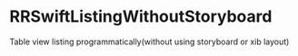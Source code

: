 # RRSwiftListingWithoutStoryboard
Table view listing programmatically(without using storyboard or xib layout)
